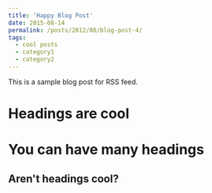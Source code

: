 ```yaml
---
title: 'Happy Blog Post'
date: 2015-08-14
permalink: /posts/2012/08/blog-post-4/
tags:
  - cool posts
  - category1
  - category2
---
```


This is a sample blog post for RSS feed.

Headings are cool
======

You can have many headings
======

Aren't headings cool?
------
